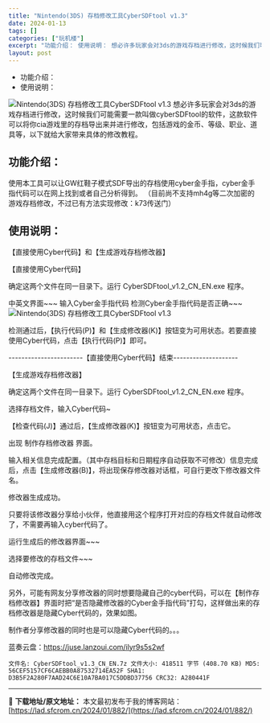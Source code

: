 ```yaml
---
title: "Nintendo(3DS) 存档修改工具CyberSDFtool v1.3"
date: 2024-01-13
tags: []
categories: ["玩机楼"]
excerpt: "功能介绍： 使用说明： 想必许多玩家会对3ds的游戏存档进行修改，这时候我们可能需要一款叫做cyberSDFtool的软件，这款软件可以将你cia游戏里的存档导出来并进行修改，包括游戏的金币、等级、职业、道具等，以下就给大家带来具体的修改教程。 功能介绍： 使用本工具可以让GW红鞋子模式SDF导出的&hellip;"
layout: post
---
```


<div>
<ul>
 	<li>功能介绍：</li>
 	<li>使用说明：</li>
</ul>
</div>
<img title="3DS 存档修改工具CyberSDFtool v1.3" src="https://lad.sfcrom.cn/wp-content/uploads/2024/01/20240112_65a166a6b21f4.png" alt="Nintendo(3DS) 存档修改工具CyberSDFtool v1.3" />
想必许多玩家会对3ds的游戏存档进行修改，这时候我们可能需要一款叫做cyberSDFtool的软件，这款软件可以将你cia游戏里的存档导出来并进行修改，包括游戏的金币、等级、职业、道具等，以下就给大家带来具体的修改教程。

<a name="ci_title0"></a>
<h2>功能介绍：</h2>
使用本工具可以让GW红鞋子模式SDF导出的存档使用cyber金手指，cyber金手指代码可以在网上找到或者自己分析得到。
（目前尚不支持mh4g等二次加密的游戏存档修改，不过已有方法实现修改：k73传送门）

<a name="ci_title1"></a>
<h2>使用说明：</h2>
【直接使用Cyber代码】和【生成游戏存档修改器】

【直接使用Cyber代码】

确定这两个文件在同一目录下。运行 CyberSDFtool_v1.2_CN_EN.exe 程序。

中英文界面~~~
输入Cyber金手指代码
检测Cyber金手指代码是否正确~~~
<img title="CyberSDFtool直接使用Cyber代码" src="https://lad.sfcrom.cn/wp-content/uploads/2024/01/20240112_65a166a6e5529.jpg" alt="Nintendo(3DS) 存档修改工具CyberSDFtool v1.3" />

检测通过后，【执行代码(P)】和【生成修改器(K)】按钮变为可用状态。若要直接使用Cyber代码，点击【执行代码(P)】即可。

-----------------------【直接使用Cyber代码】结束--------------------

【生成游戏存档修改器】

确定这两个文件在同一目录下。运行 CyberSDFtool_v1.2_CN_EN.exe 程序。

选择存档文件，输入Cyber代码~

【检查代码(J)】通过后，【生成修改器(K)】按钮变为可用状态，点击它。

出现 制作存档修改器 界面。

输入相关信息完成配置。（其中存档目标和日期程序自动获取不可修改）信息完成后，点击【生成修改器(B)】，将出现保存修改器对话框，可自行更改下修改器文件名。

修改器生成成功。

只要将该修改器分享给小伙伴，他直接用这个程序打开对应的存档文件就自动修改了，不需要再输入cyber代码了。

运行生成后的修改器界面~~~

选择要修改的存档文件~~~

自动修改完成。

另外，可能有网友分享修改器的同时想要隐藏自己的cyber代码，可以在【制作存档修改器】界面时把“是否隐藏修改器的Cyber金手指代码”打勾，这样做出来的存档修改器是隐藏Cyber代码的，效果如图。

制作者分享修改器的同时也是可以隐藏Cyber代码的。。。

蓝奏云盘：<span style="color: #ffffff;">https://juse.lanzoui.com/ilyr9s5s2wf</span>
<pre><code>文件名: CyberSDFtool_v1.3_CN_EN.7z 文件大小: 418511 字节 (408.70 KB) MD5: 56CEF5157CF6CAEBB0A87532714EA52F SHA1: D3B5F2A280F7AAD24C6E10A7BA017C5DDBD37756 CRC32: A280441F</code></pre>

---
📖 **下载地址/原文地址：** 本文最初发布于我的博客网站：[https://lad.sfcrom.cn/2024/01/882/](https://lad.sfcrom.cn/2024/01/882/)
